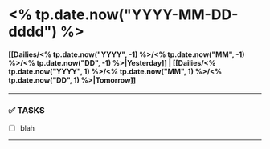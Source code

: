 # <% tp.date.now("YYYY-MM-DD-dddd") %>

#### [[Dailies/<% tp.date.now("YYYY", -1) %>/<% tp.date.now("MM", -1) %>/<% tp.date.now("DD", -1) %>|Yesterday]] | [[Dailies/<% tp.date.now("YYYY", 1) %>/<% tp.date.now("MM", 1) %>/<% tp.date.now("DD", 1) %>|Tomorrow]]

___

### ✅ TASKS 
- [ ] blah

---
